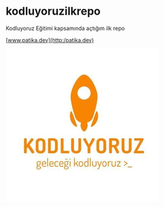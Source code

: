 # kodluyoruzilkrepo
Kodluyoruz Eğitimi kapsamında açtığım ilk repo

[www.patika.dev](http:/patika.dev)

![](https://raw.githubusercontent.com/Kodluyoruz/taskforce/git/git/markdown-nedir-nasil-kullaniriz-/figures/kodluyoruz_logo.jpg)
